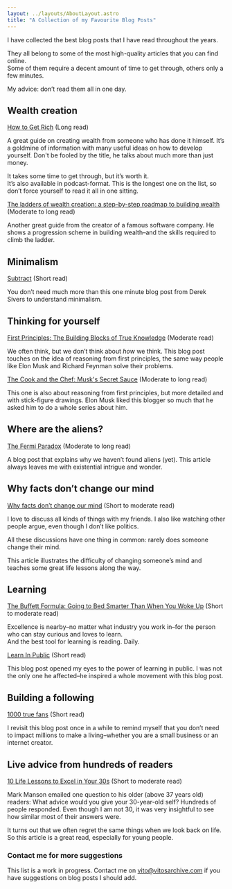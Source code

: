 ```yaml
---
layout: ../layouts/AboutLayout.astro
title: "A Collection of my Favourite Blog Posts"
---
```


I have collected the best blog posts that I have read throughout the years.

They all belong to some of the most high-quality articles that you can find online.  
Some of them require a decent amount of time to get through, others only a few minutes.

My advice: don’t read them all in one day.

## Wealth creation

[How to Get Rich](https://nav.al/rich) (Long read)

A great guide on creating wealth from someone who has done it himself.
It’s a goldmine of information with many useful ideas on how to develop yourself.
Don't be fooled by the title, he talks about much more than just money.

It takes some time to get through, but it’s worth it.  
It’s also available in podcast-format.
This is the longest one on the list, so don’t force yourself to read it all in one sitting.

[The ladders of wealth creation: a step-by-step roadmap to building wealth](https://nathanbarry.com/wealth-creation/) (Moderate to long read)

Another great guide from the creator of a famous software company.
He shows a progression scheme in building wealth–and the skills required to climb the ladder.

## Minimalism

[Subtract](https://sive.rs/subtract) (Short read)

You don’t need much more than this one minute blog post from Derek Sivers to understand minimalism.

## Thinking for yourself

[First Principles: The Building Blocks of True Knowledge](https://fs.blog/first-principles/) (Moderate read)

We often think, but we don’t think about _how_ we think.
This blog post touches on the idea of reasoning from first principles, the same way people like Elon Musk and Richard Feynman solve their problems.

[The Cook and the Chef: Musk's Secret Sauce](https://waitbutwhy.com/2015/11/the-cook-and-the-chef-musks-secret-sauce.html) (Moderate to long read)

This one is also about reasoning from first principles, but more detailed and with stick-figure drawings. Elon Musk liked this blogger so much that he asked him to do a whole series about him.

## Where are the aliens?

[The Fermi Paradox](https://waitbutwhy.com/2014/05/fermi-paradox.html) (Moderate to long read)

A blog post that explains why we haven’t found aliens (yet). This article always leaves me with existential intrigue and wonder.

## Why facts don’t change our mind

[Why facts don’t change our mind](https://jamesclear.com/why-facts-dont-change-minds) (Short to moderate read)

I love to discuss all kinds of things with my friends.
I also like watching other people argue, even though I don’t like politics.

All these discussions have one thing in common: rarely does someone change their mind.

This article illustrates the difficulty of changing someone’s mind and teaches some great life lessons along the way.

## Learning

[The Buffett Formula: Going to Bed Smarter Than When You Woke Up](https://fs.blog/the-buffett-formula/) (Short to moderate read)

Excellence is nearby–no matter what industry you work in–for the person who can stay curious and loves to learn.  
And the best tool for learning is reading. Daily.

[Learn In Public](https://www.swyx.io/learn-in-public) (Short read)

This blog post opened my eyes to the power of learning in public.
I was not the only one he affected–he inspired a whole movement with this blog post.

## Building a following

[1000 true fans](https://kk.org/thetechnium/1000-true-fans/) (Short read)

I revisit this blog post once in a while to remind myself that you don’t need to impact millions to make a living–whether you are a small business or an internet creator.

## Live advice from hundreds of readers

[10 Life Lessons to Excel in Your 30s](https://markmanson.net/10-life-lessons-excel-30s) (Short to moderate read)

Mark Manson emailed one question to his older (above 37 years old) readers: What advice would you give your 30-year-old self? Hundreds of people responded. Even though I am not 30, it was very insightful to see how similar most of their answers were.

It turns out that we often regret the same things when we look back on life. So this article is a great read, especially for young people.

### Contact me for more suggestions

This list is a work in progress. Contact me on vito@vitosarchive.com if you have suggestions on blog posts I should add.
